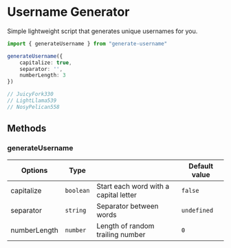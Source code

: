 # Username Generator

Simple lightweight script that generates unique usernames for you.



```ts
import { generateUsername } from "generate-username"

generateUsername({
    capitalize: true,
    separator: '',
    numberLength: 3
})

// JuicyFork330
// LightLlama539
// NosyPelican558
```

## Methods

### generateUsername

| Options      | Type        |           | Default value   |
|--------------|-------------|-----------|---|
| capitalize   | `boolean`   | Start each word with a capital letter | `false` |
| separator    | `string`    | Separator between words  | `undefined` |
| numberLength | `number`    | Length of random trailing number | `0` |
